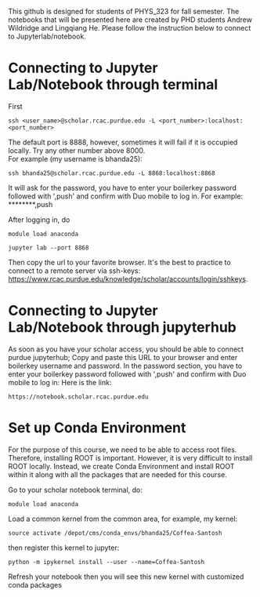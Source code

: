 
This github is designed for students of PHYS_323 for fall semester. The notebooks that will be presented here are created by PHD students Andrew Wildridge and Lingqiang He. Please follow the instruction below to connect to Jupyterlab/notebook. 

# Connecting to Jupyter Lab/Notebook through terminal 
First <br>
```
ssh <user_name>@scholar.rcac.purdue.edu -L <port_number>:localhost:<port_number>
```
The default port is 8888, however, sometimes it will fail if it is occupied locally. Try any other number above 8000. <br>
For example (my username is bhanda25):
```
ssh bhanda25@scholar.rcac.purdue.edu -L 8868:localhost:8868
```
It will ask for the password, you have to enter your boilerkey password followed with ',push' and confirm with Duo mobile to log in. 
For example: ********,push

After logging in, do <br>
```
module load anaconda
```
```
jupyter lab --port 8868
```
Then copy the url to your favorite browser. It's the best to practice to connect to a remote server via ssh-keys: https://www.rcac.purdue.edu/knowledge/scholar/accounts/login/sshkeys. <br>

# Connecting to Jupyter Lab/Notebook through jupyterhub
As soon as you have your scholar access, you should be able to connect purdue jupyterhub; 
Copy and paste this URL to your browser and enter boilerkey username and password. In the password section, you have to enter your boilerkey password followed with ',push' and confirm with Duo mobile to log in: 
Here is the link: 
```
https://notebook.scholar.rcac.purdue.edu

```


# Set up Conda Environment 
For the purpose of this course, we need to be able to access root files. Therefore, installing ROOT is important. However, it is very difficult to install ROOT locally. Instead, we
create Conda Environment and install ROOT within it along with all the packages that are needed for this course.

Go to your scholar notebook terminal, do: <br>
```
module load anaconda

``` 
Load a common kernel from the common area, for example, my kernel: <br>
```
source activate /depot/cms/conda_envs/bhanda25/Coffea-Santosh

``` 
then register this kernel to jupyter: <br>
```
python -m ipykernel install --user --name=Coffea-Santosh

``` 
Refresh your notebook then you will see this new kernel with customized conda packages <br>
